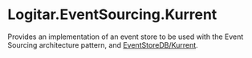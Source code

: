 # Logitar.EventSourcing.Kurrent

Provides an implementation of an event store to be used with the Event Sourcing architecture pattern, and [EventStoreDB/Kurrent](https://www.eventstore.com/).
